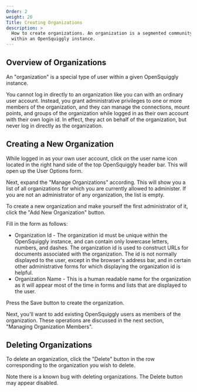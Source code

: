 ```yaml
---
Order: 2
weight: 20
Title: Creating Organizations
description: >
  How to create organizations. An organization is a segmented community of users
  within an OpenSquiggly instance. 
---
```

## Overview of Organizations

An "organization" is a special type of user within a given OpenSquiggly instance.

You cannot log in directly to an organization like you can with an ordinary user
account. Instead, you grant administrative privileges to one or more members of
the organization, and they can manage the connections, mount points, and groups
of the organization while logged in as their own account with their own login id.
In effect, they act on behalf of the organization, but never log in directly as
the organization.

## Creating a New Organization

While logged in as your own user account, click on the user name icon located in
the right hand side of the top OpenSquiggly header bar. This will open up the
User Options form.

Next, expand the "Manage Organizations" according. This will show you a list of
all organizations for which you are currently allowed to administer. If you are
not an administrator of any organization, the list is empty.

To create a new organization and make yourself the first administrator of it, click
the "Add New Organization" button.

Fill in the form as follows:

* Organization Id - The organization id must be unique within the OpenSquiggly instance,
  and can contain only lowercase letters, numbers, and dashes. The organization id is
  used to construct URLs for documents associated with the organization. The id is not
  normally displayed to the user, except in the browser's address bar, and in certain other
  administrative forms for which displaying the organization id is helpful.
* Organization Name - This is a human readable name for the organization as it will appear
  most of the time in forms and lists that are displayed to the user.

Press the Save button to create the organization.

Next, you'll want to add existing OpenSquiggly users as members of the organization. These
operations are discussed in the next section, "Managing Organization Members".

## Deleting Organizations

To delete an organization, click the "Delete" button in the row corresponding to the
organization you wish to delete.

Note there is a known bug with deleting organizations. The Delete button may appear 
disabled.
